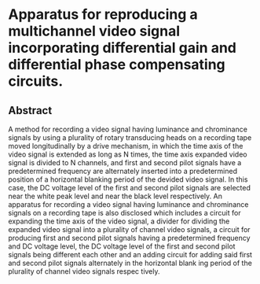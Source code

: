 # Apparatus for reproducing a multichannel video signal incorporating differential gain and differential phase compensating circuits.

## Abstract
A method for recording a video signal having luminance and chrominance signals by using a plurality of rotary transducing heads on a recording tape moved longitudinally by a drive mechanism, in which the time axis of the video signal is extended as long as N times, the time axis expanded video signal is divided to N channels, and first and second pilot signals have a predetermined frequency are alternately inserted into a predetermined position of a horizontal blanking period of the devided video signal. In this case, the DC voltage level of the first and second pilot signals are selected near the white peak level and near the black level respectively. An apparatus for recording a video signal having luminance and chrominance signals on a recording tape is also disclosed which includes a circuit for expanding the time axis of the video signal, a divider for dividing the expanded video signal into a plurality of channel video signals, a circuit for producing first and second pilot signals having a predetermined frequency and DC voltage level, the DC voltage level of the first and second pilot signals being different each other and an adding circuit for adding said first and second pilot signals alternately in the horizontal blank ing period of the plurality of channel video signals respec tively.